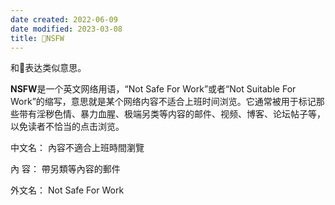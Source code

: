 ```yaml
---
date created: 2022-06-09
date modified: 2023-03-08
title: 🐤NSFW
---
```


和🔞表达类似意思。

**NSFW**是一个英文网络用语，“Not Safe For Work”或者“Not Suitable For Work”的缩写，意思就是某个网络内容不适合上班时间浏览。它通常被用于标记那些带有淫秽色情、暴力血腥、极端另类等内容的邮件、视频、博客、论坛帖子等，以免读者不恰当的点击浏览。

中文名： 內容不適合上班時間瀏覽

內 容： 帶另類等內容的郵件

外文名： Not Safe For Work
